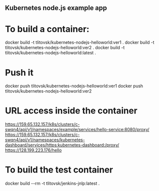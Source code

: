 ## Kubernetes node.js example app

# To build a container:
docker build -t tlitovsk/kubernetes-nodejs-helloworld:ver1 .
docker build -t tlitovsk/kubernetes-nodejs-helloworld:ver2 .
docker build -t tlitovsk/kubernetes-nodejs-helloworld:latest .

# Push it
docker push tlitovsk/kubernetes-nodejs-helloworld:ver1
docker push tlitovsk/kubernetes-nodejs-helloworld:ver2

# URL access inside the container
https://159.65.132.157/k8s/clusters/c-swqn4/api/v1/namespaces/example/services/hello-service:8080/proxy/
https://159.65.132.157/k8s/clusters/c-swqn4/api/v1/namespaces/kubernetes-dashboard/services/https:kubernetes-dashboard:/proxy/
https://128.199.223.176/hello

# To build the test container
docker build --rm -t tlitovsk/jenkins-jnlp:latest .


